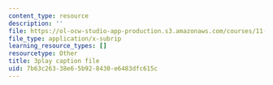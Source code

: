 ```yaml
---
content_type: resource
description: ''
file: https://ol-ocw-studio-app-production.s3.amazonaws.com/courses/11-384-malaysia-sustainable-cities-practicum-spring-2018/7b63c26338e65b928430e6483dfc615c_xUsGRYtpLDc.vtt
file_type: application/x-subrip
learning_resource_types: []
resourcetype: Other
title: 3play caption file
uid: 7b63c263-38e6-5b92-8430-e6483dfc615c
---
```

